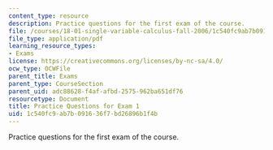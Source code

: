 ```yaml
---
content_type: resource
description: Practice questions for the first exam of the course.
file: /courses/18-01-single-variable-calculus-fall-2006/1c540fc9ab7b091636f7bd26896b1f4b_prexam1a.pdf
file_type: application/pdf
learning_resource_types:
- Exams
license: https://creativecommons.org/licenses/by-nc-sa/4.0/
ocw_type: OCWFile
parent_title: Exams
parent_type: CourseSection
parent_uid: adc88628-f4af-afbd-2575-962ba651df76
resourcetype: Document
title: Practice Questions for Exam 1
uid: 1c540fc9-ab7b-0916-36f7-bd26896b1f4b
---
```

Practice questions for the first exam of the course.